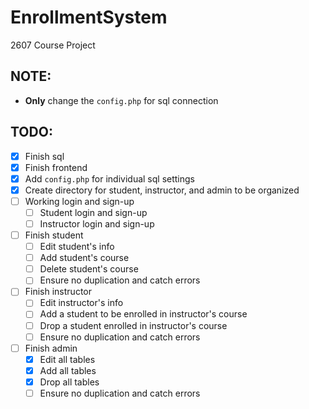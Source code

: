 # EnrollmentSystem
2607 Course Project

## NOTE:
- **Only** change the `config.php` for sql connection

## TODO:
- [x] Finish sql
- [x] Finish frontend
- [x] Add `config.php` for individual sql settings
- [x] Create directory for student, instructor, and admin to be organized
- [ ] Working login and sign-up
	- [ ] Student login and sign-up
	- [ ] Instructor login and sign-up
- [ ] Finish student
	- [ ] Edit student's info
	- [ ] Add student's course
	- [ ] Delete student's course
	- [ ] Ensure no duplication and catch errors
- [ ] Finish instructor
	- [ ] Edit instructor's info
	- [ ] Add a student to be enrolled in instructor's course
	- [ ] Drop a student enrolled in instructor's course
	- [ ] Ensure no duplication and catch errors
- [ ] Finish admin
	- [x] Edit all tables
	- [x] Add all tables
	- [x] Drop all tables
	- [ ] Ensure no duplication and catch errors
